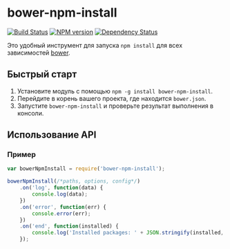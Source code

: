 # bower-npm-install
[![Build Status](https://secure.travis-ci.org/arikon/bower-npm-install.png?branch=master)](http://travis-ci.org/arikon/bower-npm-install)
[![NPM version](https://badge.fury.io/js/bower-npm-install.png)](http://badge.fury.io/js/bower-npm-install)
[![Dependency Status](https://david-dm.org/arikon/bower-npm-install.png)](https://david-dm.org/arikon/bower-npm-install)

Это удобный инструмент для запуска `npm install` для всех зависимостей [bower](http://bower.io).

## Быстрый старт

1. Установите модуль с помощью `npm -g install bower-npm-install`.
2. Перейдите в корень вашего проекта, где находится `bower.json`.
3. Запустите `bower-npm-install` и проверьте результат выполнения в консоли.

## Использование API

### Пример
```js
var bowerNpmInstall = require('bower-npm-install');

bowerNpmInstall(/*paths, options, config*/)
    .on('log', function(data) {
        console.log(data);
    })
    .on('error', function(err) {
        console.error(err);
    })
    .on('end', function(installed) {
        console.log('Installed packages: ' + JSON.stringify(installed, null, 2));
    });
```
